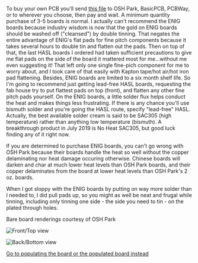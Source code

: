To buy your own PCB you'll send [this file](https://github.com/kenneth558/plant_resistance_primary_perception/blob/Free/Where%20to%20find%20everything%20for%20making%20your%20own%20GWAAMC%20device/Files%20you%20need%20relative%20to%20the%20printed%20circuit%20board/Rev%208%20in%20progress/uno%20shield%20v.8%20PCB%20gerbers.zip) to OSH Park, BasicPCB, PCBWay, or to wherever you choose, then pay and wait.  A minimum quantity purchase of 3-5 boards is normal.  I actually can't recommend the ENIG boards because industry wisdom is now that the gold on ENIG boards should be washed off ("cleansed") by double tinning.  That negates the entire advantage of ENIG's flat pads for fine pitch components because it takes several hours to double tin and flatten out the pads.  Then on top of that, the last HASL boards I ordered had taken sufficient precautions to give me flat pads on the side of the board it mattered most for me...without me even suggesting it!  That left only one single fine-pich component for me to worry about, and I took care of that easily with Kapton tape/hot air/hot iron pad flattening.  Besides, ENIG boards are limited to a six month shelf life.  So I'm going to recommend just getting lead-free HASL boards, requesting the fab house try to put flattest pads on top (front), and flatten any other fine pitch pads yourself.  On the ENIG boards, a little solder flux helps conduct the heat and makes things less frustrating.  If there is any chance you'll use bismuth solder and you're going the HASL route, specify "lead-free" HASL.  Actually, the best available solder cream is said to be SAC305 (high temperature) rather than anything low temperature (bismuth).  A breakthrough product in July 2019 is No Heat SAC305, but good luck finding any of it right now.

If you are determined to purchase ENIG boards, you can't go wrong with OSH Park because their boards handle the heat so well without the copper delaminating nor heat damage occuring otherwise.  Chinese boards will darken and char at much lower heat levels than OSH Park boards, and their copper delaminates from the board at lower heat levels than OSH Park's 2 oz. boards.

When I got sloppy with the ENIG boards by putting on way more solder than I needed to, I did pull pads up, so you might as well be neat and frugal while tinning, including only tinning one side - the side you need to tin - on the plated through holes.

Bare board renderings courtesy of OSH Park

![Front/Top view](https://644db4de3505c40a0444-327723bce298e3ff5813fb42baeefbaa.ssl.cf1.rackcdn.com/b5693ead0d904294ef4a2af8ae33ee22.png)

![Back/Bottom view](https://644db4de3505c40a0444-327723bce298e3ff5813fb42baeefbaa.ssl.cf1.rackcdn.com/01f6c52ba038898780f400239f10d6ac.png)

[Go to populating the board or the populated board instead](https://github.com/kenneth558/plant_resistance_primary_perception/tree/Free/Where%20to%20find%20everything%20for%20making%20your%20own%20GWAAMC%20device)
